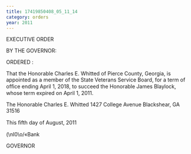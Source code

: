 ```yaml
---
title: 17419850408_05_11_14
category: orders
year: 2011
---
```

 

EXECUTIVE ORDER

BY THE GOVERNOR:

ORDERED :

That the Honorable Charles E. Whitted of Pierce County, Georgia,
is appointed as a member of the State Veterans Service Board, for a
term of ofﬁce ending April 1, 2018, to succeed the Honorable
James Blaylock, whose term expired on April 1, 2011.

The Honorable Charles E. Whitted
1427 College Avenue
Blackshear, GA 31516

This ﬁfth day of August, 2011

\(\nI0\o/«Bank

GOVERNOR

